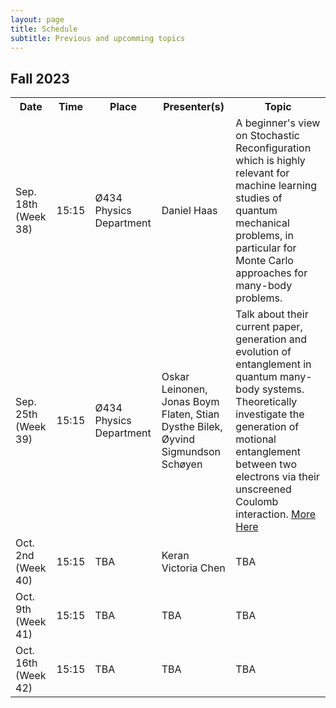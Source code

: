 ```yaml
---
layout: page
title: Schedule
subtitle: Previous and upcomming topics  
---
```


## Fall 2023
<table align="center">
  <tr>
    <th>Date</th>
    <th> Time </th>
    <th>Place</th>
    <th>Presenter(s)</th>
    <th>Topic</th>
  </tr>
  <tr>
    <td>Sep. 18th (Week 38)</td>
    <td>  15:15 </td>
    <td>  Ø434 Physics Department</td>
    <td>Daniel Haas</td>
    <td>A beginner's view on Stochastic Reconfiguration which is highly relevant for machine learning studies of quantum mechanical problems, in particular for Monte Carlo approaches for many-body problems.</td>
  </tr>

<tr>
    <td>Sep. 25th (Week 39)</td>
    <td>  15:15 </td>
    <td>  Ø434 Physics Department </td>
    <td> Oskar Leinonen, Jonas Boym Flaten, Stian Dysthe Bilek, Øyvind Sigmundson Schøyen </td>
    <td> Talk about their current paper, generation and evolution of entanglement in quantum many-body systems. Theoretically investigate the generation of motional entanglement between two electrons via their unscreened Coulomb interaction. <a href="https://qgaps.github.io/2023-09-22-quantum-consulting/">More Here</a> </td>
  </tr>

  <tr>
    <td>Oct. 2nd (Week 40)</td>
    <td>  15:15 </td>
    <td>  TBA </td>
    <td> Keran Victoria Chen </td>
    <td> TBA </td>
  </tr>

  <tr>
    <td>Oct. 9th (Week 41)</td>
    <td>  15:15 </td>
    <td>  TBA </td>
    <td> TBA </td>
    <td> TBA </td>
  </tr>

  <tr>
    <td>Oct. 16th (Week 42)</td>
    <td>  15:15 </td>
    <td>  TBA </td>
    <td> TBA </td>
    <td> TBA </td>
  </tr>
</table>
